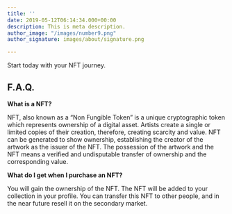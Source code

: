 ```yaml
---
title: ''
date: 2019-05-12T06:14:34.000+00:00
description: This is meta description.
author_image: "/images/number9.png"
author_signature: images/about/signature.png

---
```

Start today with your NFT journey.

## **F.A.Q.**

**What is a NFT?**

NFT, also known as a “Non Fungible Token” is a unique cryptographic token which represents ownership of a digital asset. Artists create a single or limited copies of their creation, therefore, creating scarcity and value. NFT can be generated to show ownership, establishing the creator of the artwork as the issuer of the NFT. The possession of the artwork and the NFT means a verified and undisputable transfer of ownership and the corresponding value.

**What do I get when I purchase an NFT?**

You will gain the ownership of the NFT. The NFT will be added to your collection in your profile. You can transfer this NFT to other people, and in the near future resell it on the secondary market.